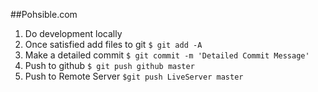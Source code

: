 ##Pohsible.com
1. Do development locally
2. Once satisfied add files to git
```$ git add -A```
3. Make a detailed commit
```$ git commit -m 'Detailed Commit Message'```
4. Push to github
```$ git push github master```
5. Push to Remote Server
```$git push LiveServer master```
